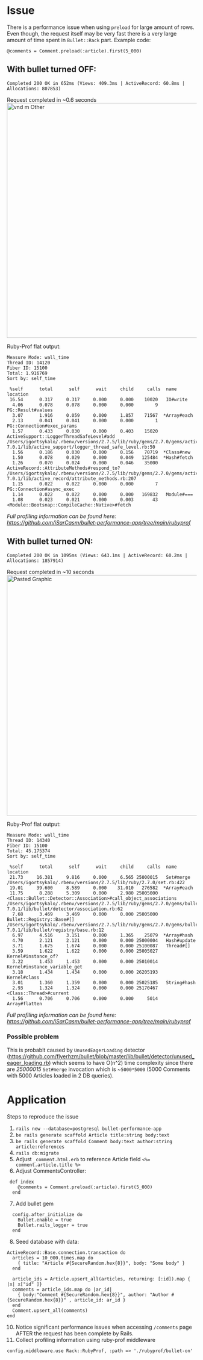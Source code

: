 # Issue

There is a performance issue when using `preload` for large amount of rows. Even though, the request itself may be very fast there is a very large amount of time spent in `Bullet::Rack` part. Example code:

`@comments = Comment.preload(:article).first(5_000)`

## With bullet turned OFF:
```
Completed 200 OK in 652ms (Views: 409.3ms | ActiveRecord: 60.8ms | Allocations: 807853)
```
Request completed in ~0.6 seconds
<img width="624" alt="vnd m  Other" src="https://user-images.githubusercontent.com/1886857/152996691-d298ca7e-62a0-4f0e-be42-72be9653c48b.png">

Ruby-Prof flat output:
```
Measure Mode: wall_time
Thread ID: 14120
Fiber ID: 15100
Total: 1.916769
Sort by: self_time

 %self      total      self      wait     child     calls  name                           location
 16.54      0.317     0.317     0.000     0.000    10020   IO#write                       
  4.06      0.078     0.078     0.000     0.000        9   PG::Result#values              
  3.07      1.916     0.059     0.000     1.857    71567  *Array#each                     
  2.13      0.041     0.041     0.000     0.000        1   PG::Connection#exec_params     
  1.57      0.433     0.030     0.000     0.403    15020   ActiveSupport::LoggerThreadSafeLevel#add /Users/igortsykalo/.rbenv/versions/2.7.5/lib/ruby/gems/2.7.0/gems/activesupport-7.0.1/lib/active_support/logger_thread_safe_level.rb:50
  1.56      0.186     0.030     0.000     0.156    70719  *Class#new                      
  1.50      0.078     0.029     0.000     0.049   125484  *Hash#fetch                     
  1.26      0.070     0.024     0.000     0.046    35000   ActiveRecord::AttributeMethods#respond_to? /Users/igortsykalo/.rbenv/versions/2.7.5/lib/ruby/gems/2.7.0/gems/activerecord-7.0.1/lib/active_record/attribute_methods.rb:207
  1.15      0.022     0.022     0.000     0.000        7   PG::Connection#async_exec      
  1.14      0.022     0.022     0.000     0.000   169832   Module#===                     
  1.08      0.023     0.021     0.000     0.003       43   <Module::Bootsnap::CompileCache::Native>#fetch 
```
_Full profiling information can be found here: https://github.com/iSarCasm/bullet-performance-app/tree/main/rubyprof_

## With bullet turned ON:
```
Completed 200 OK in 1095ms (Views: 643.1ms | ActiveRecord: 60.2ms | Allocations: 1857914)
```
Request completed in ~10 seconds
<img width="639" alt="Pasted Graphic" src="https://user-images.githubusercontent.com/1886857/152996884-ffd3abd3-30d2-4611-8c24-e454aade828a.png">

Ruby-Prof flat output:
```
Measure Mode: wall_time
Thread ID: 14340
Fiber ID: 15100
Total: 45.175374
Sort by: self_time

 %self      total      self      wait     child     calls  name                           location
 21.73     16.381     9.816     0.000     6.565 25000015   Set#merge                      /Users/igortsykalo/.rbenv/versions/2.7.5/lib/ruby/2.7.0/set.rb:422
 19.01     39.600     8.589     0.000    31.010   276582  *Array#each                     
 11.75      8.288     5.309     0.000     2.980 25005000   <Class::Bullet::Detector::Association>#call_object_associations /Users/igortsykalo/.rbenv/versions/2.7.5/lib/ruby/gems/2.7.0/gems/bullet-7.0.1/lib/bullet/detector/association.rb:62
  7.68      3.469     3.469     0.000     0.000 25005000   Bullet::Registry::Base#[]      /Users/igortsykalo/.rbenv/versions/2.7.5/lib/ruby/gems/2.7.0/gems/bullet-7.0.1/lib/bullet/registry/base.rb:12
  6.97      4.516     3.151     0.000     1.365    25079  *Array#hash                     
  4.70      2.121     2.121     0.000     0.000 25000004   Hash#update                    
  3.71      1.675     1.674     0.000     0.000 25100087   Thread#[]                      
  3.59      1.622     1.622     0.000     0.000 25005027   Kernel#instance_of?            
  3.22      1.453     1.453     0.000     0.000 25010014   Kernel#instance_variable_get   
  3.18      1.434     1.434     0.000     0.000 26205193   Kernel#class                   
  3.01      1.360     1.359     0.000     0.000 25025185   String#hash                    
  2.93      1.324     1.324     0.000     0.000 25170467   <Class::Thread>#current        
  1.56      0.706     0.706     0.000     0.000     5014   Array#flatten   
```
_Full profiling information can be found here: https://github.com/iSarCasm/bullet-performance-app/tree/main/rubyprof_

### Possible problem

This is probablt caused by `UnusedEagerLoading` detector (https://github.com/flyerhzm/bullet/blob/master/lib/bullet/detector/unused_eager_loading.rb) which seems to have O(n^2) time complexity since there are *25000015* `Set#merge` invocation which is ~`5000*5000` (5000 Comments with 5000 Articles loaded in 2 DB queries).


# Application

Steps to reproduce the issue

1. `rails new --database=postgresql bullet-performance-app`
2. `be rails generate scaffold Article title:string body:text`
3. `be rails generate scaffold Comment body:text author:string article:references`
4. `rails db:migrate`
5. Adjust `_comment.html.erb` to reference Article field `<%= comment.article.title %>`
6. Adjust CommentsController:
```
 def index
    @comments = Comment.preload(:article).first(5_000)
  end
```
7. Add bullet gem
```
  config.after_initialize do
    Bullet.enable = true
    Bullet.rails_logger = true
  end
```
8. Seed database with data:
```
ActiveRecord::Base.connection.transaction do
  articles = 10_000.times.map do
    { title: "Article #{SecureRandom.hex{8}}", body: "Some body" }
  end

  article_ids = Article.upsert_all(articles, returning: [:id]).map { |x| x["id" ]}
  comments = article_ids.map do |ar_id|
    { body:"Comment #{SecureRandom.hex{8}}", author: "Author #{SecureRandom.hex{8}}" , article_id: ar_id }
  end
  Comment.upsert_all(comments)
end
```
10. Notice significant performance issues when accessing `/comments` page AFTER the request has been complete by Rails.
11. Collect profiling information using ruby-prof middleware
```
config.middleware.use Rack::RubyProf, :path => './rubyprof/bullet-on'
```
